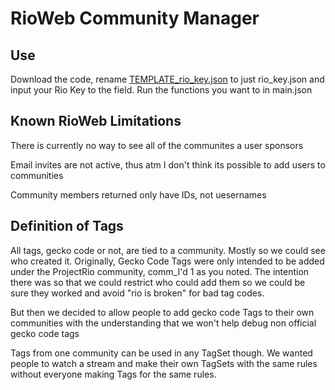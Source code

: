 # RioWeb Community Manager
## Use
Download the code, rename [TEMPLATE_rio_key.json](TEMPLATE_rio_key.json) to just rio_key.json and input your Rio Key to the field. Run the functions you want to in main.json

## Known RioWeb Limitations

There is currently no way to see all of the communites a user sponsors

Email invites are not active, thus atm I don't think its possible to add users to communities

Community members returned only have IDs, not uesernames

## Definition of Tags 

All tags, gecko code or not, are tied to a community. Mostly so we could see who created it. Originally, Gecko Code Tags were only intended to be added under the ProjectRio community, comm_I'd 1 as you noted. The intention there was so that we could restrict who could add them so we could be sure they worked and avoid "rio is broken" for bad tag codes.

But then we decided to allow people to add gecko code Tags to their own communities with the understanding that we won't help debug non official gecko code tags

Tags from one community can be used in any TagSet though. We wanted people to watch a stream and make their own TagSets with the same rules without everyone making Tags for the same rules.